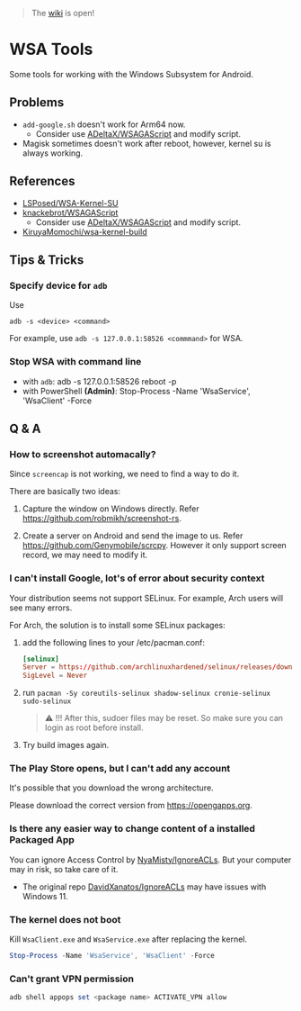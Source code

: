 > The [wiki](https://github.com/KiruyaMomochi/wsa-tools/wiki) is open!

# WSA Tools

Some tools for working with the Windows Subsystem for Android.

## Problems

- `add-google.sh` doesn't work for Arm64 now.
    - Consider use [ADeltaX/WSAGAScript](https://github.com/ADeltaX/WSAGAScript) and modify script.
- Magisk sometimes doesn't work after reboot, however, kernel su is always working.

## References

- [LSPosed/WSA-Kernel-SU](https://github.com/LSPosed/WSA-Kernel-SU)
- [knackebrot/WSAGAScript](https://github.com/knackebrot/WSAGAScript)
    - Consider use [ADeltaX/WSAGAScript](https://github.com/ADeltaX/WSAGAScript) and modify script.
- [KiruyaMomochi/wsa-kernel-build](https://github.com/KiruyaMomochi/wsa-kernel-build)

## Tips & Tricks

### Specify device for `adb`

Use

    adb -s <device> <command>

For example, use `adb -s 127.0.0.1:58526 <commmand>` for WSA.

### Stop WSA with command line

- with `adb`:
    adb -s 127.0.0.1:58526 reboot -p
- with PowerShell **(Admin)**:
    Stop-Process -Name 'WsaService', 'WsaClient' -Force

## Q & A

### How to screenshot automacally?

Since `screencap` is not working, we need to find a way to do it.

There are basically two ideas:

1. Capture the window on Windows directly.
    Refer <https://github.com/robmikh/screenshot-rs>.

2. Create a server on Android and send the image to us.
    Refer <https://github.com/Genymobile/scrcpy>.
    However it only support screen record, we may need to modify it.

### I can't install Google, lot's of error about security context

Your distribution seems not support SELinux. For example, Arch users will see many errors.

For Arch, the solution is to install some SELinux packages:
1. add the following lines to your /etc/pacman.conf:
    ```conf
    [selinux]
    Server = https://github.com/archlinuxhardened/selinux/releases/download/ArchLinux-SELinux
    SigLevel = Never
    ```
2. run `pacman -Sy coreutils-selinux shadow-selinux cronie-selinux sudo-selinux`
    > ⚠️ !!! After this, sudoer files may be reset. So make sure you can login as root before install.
3. Try build images again.

### The Play Store opens, but I can't add any account

It's possible that you download the wrong architecture.

Please download the correct version from <https://opengapps.org>.

### Is there any easier way to change content of a installed Packaged App

You can ignore Access Control by [NyaMisty/IgnoreACLs](https://github.com/NyaMisty/IgnoreACLs).
But your computer may in risk, so take care of it.

- The original repo [DavidXanatos/IgnoreACLs](https://github.com/DavidXanatos/IgnoreACLs) may have issues with Windows 11.

### The kernel does not boot

Kill `WsaClient.exe` and `WsaService.exe` after replacing the kernel.

```powershell
Stop-Process -Name 'WsaService', 'WsaClient' -Force
```

### Can't grant VPN permission

```powershell
adb shell appops set <package name> ACTIVATE_VPN allow
```
